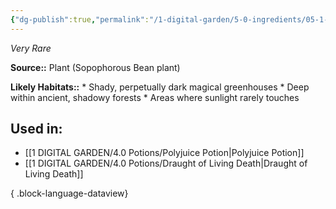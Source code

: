 ```yaml
---
{"dg-publish":true,"permalink":"/1-digital-garden/5-0-ingredients/05-1-plants/sopophorous-bean/","tags":["ingredient","rare"]}
---
```


*Very Rare*

**Source::** Plant (Sopophorous Bean plant)

**Likely Habitats::** * Shady, perpetually dark magical greenhouses * Deep within ancient, shadowy forests * Areas where sunlight rarely touches

## Used in:

- [[1 DIGITAL GARDEN/4.0 Potions/Polyjuice Potion\|Polyjuice Potion]]
- [[1 DIGITAL GARDEN/4.0 Potions/Draught of Living Death\|Draught of Living Death]]

{ .block-language-dataview}

